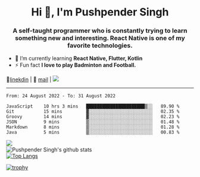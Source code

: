 <h1 align="center">Hi 👋, I'm Pushpender Singh</h1>
<h3 align="center">A self-taught programmer who is constantly trying to learn something new and interesting. React Native is one of my favorite technologies.</h3>

- 🌱 I’m currently learning **React Native, Flutter, Kotlin**
- ⚡ Fun fact **I love to play Badminton and Football.**

👔[linekdin](https://www.linkedin.com/in/pushpender-singh-240061202/) | 📧 [mail](mailto:pushpendersingh@p2devs.com) | ![](https://komarev.com/ghpvc/?username=pushpender-singh-ap&color=blue)


---

<!--START_SECTION:waka-->

```text
From: 24 August 2022 - To: 31 August 2022

JavaScript    10 hrs 3 mins   ██████████████████████▒░░   89.90 %
Git           15 mins         ▓░░░░░░░░░░░░░░░░░░░░░░░░   02.35 %
Groovy        14 mins         ▓░░░░░░░░░░░░░░░░░░░░░░░░   02.23 %
JSON          9 mins          ▒░░░░░░░░░░░░░░░░░░░░░░░░   01.48 %
Markdown      8 mins          ▒░░░░░░░░░░░░░░░░░░░░░░░░   01.28 %
Java          5 mins          ▒░░░░░░░░░░░░░░░░░░░░░░░░   00.83 %
```

<!--END_SECTION:waka-->

<img align="left" src="https://github-readme-streak-stats.herokuapp.com/?user=pushpender-singh-ap&theme=dark" /></br>
![Pushpender Singh's github stats](https://github-readme-stats.vercel.app/api?username=pushpender-singh-ap&show_icons=true&theme=radical&count_private=true)</br>
[![Top Langs](https://github-readme-stats.vercel.app/api/top-langs/?username=pushpender-singh-ap&theme=radical)](https://github.com/pushpender-singh-ap/github-readme-stats)

[![trophy](https://github-profile-trophy.vercel.app/?username=pushpender-singh-ap&theme=radical)](https://github.com/pushpender-singh-ap/pushpender-singh-ap)
